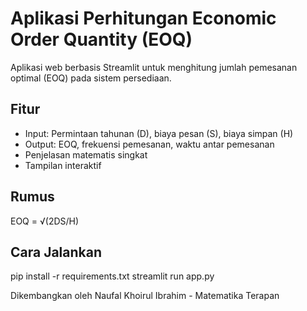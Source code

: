 # Aplikasi Perhitungan Economic Order Quantity (EOQ)

Aplikasi web berbasis Streamlit untuk menghitung jumlah pemesanan optimal (EOQ) pada sistem persediaan.

## Fitur
- Input: Permintaan tahunan (D), biaya pesan (S), biaya simpan (H)
- Output: EOQ, frekuensi pemesanan, waktu antar pemesanan
- Penjelasan matematis singkat
- Tampilan interaktif

## Rumus
EOQ = √(2DS/H)

## Cara Jalankan
pip install -r requirements.txt
streamlit run app.py

Dikembangkan oleh Naufal Khoirul Ibrahim - Matematika Terapan
